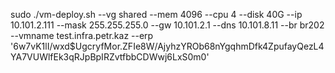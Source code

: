 sudo ./vm-deploy.sh --vg shared --mem 4096 --cpu 4 --disk 40G --ip 10.101.2.111 --mask 255.255.255.0 --gw 10.101.2.1 --dns 10.101.8.11 --br br202 --vmname test.infra.petr.kaz --erp '$6$w7vK1lI/wxd$UgcryfMor.ZFIe8W/AjyhzYROb68nYgqhmDfk4ZpufayQezL4YA7VUWlfEk3qRJpBpIRZvtfbbCDWwj6LxS0m0'
